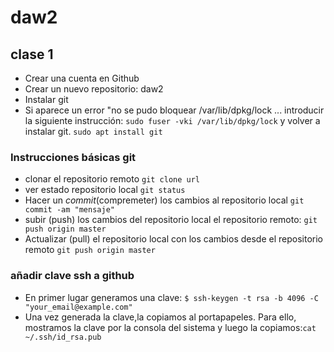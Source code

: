 # daw2

## clase 1

- Crear una cuenta en Github 
- Crear un nuevo repositorio: daw2
- Instalar git
- Si aparece un error "no se pudo bloquear /var/lib/dpkg/lock ... 
  introducir la siguiente instrucción: ```sudo fuser -vki /var/lib/dpkg/lock```
  y volver a instalar git.
```sudo apt install git```

### Instrucciones básicas git

- clonar el repositorio remoto ```git clone url```
- ver estado repositorio local
```git status```
- Hacer un *commit*(compremeter) los cambios al repositorio local
```git commit -am "mensaje"```
- subir (push) los cambios del repositorio local el repositorio remoto:
```git push origin master```
- Actualizar (pull) el repositorio local con los cambios desde el           repositorio remoto ```git push origin master```

### añadir clave ssh a github
- En primer lugar generamos una clave: ```$ ssh-keygen -t rsa -b 4096 -C "your_email@example.com" ```
- Una vez generada la clave,la copiamos al portapapeles. Para ello, mostramos la clave por la consola del sistema y luego la copiamos:```cat ~/.ssh/id_rsa.pub ```
